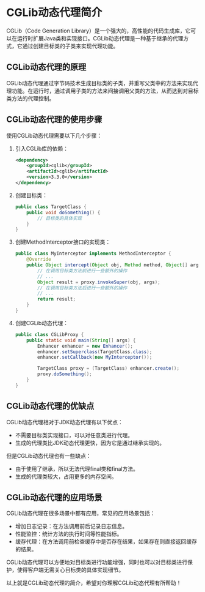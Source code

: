 # CGLib动态代理简介

CGLib（Code Generation Library）是一个强大的，高性能的代码生成库，它可以在运行时扩展Java类和实现接口。CGLib动态代理是一种基于继承的代理方式，它通过创建目标类的子类来实现代理功能。

## CGLib动态代理的原理

CGLib动态代理通过字节码技术生成目标类的子类，并重写父类中的方法来实现代理功能。在运行时，通过调用子类的方法来间接调用父类的方法，从而达到对目标类方法的代理控制。

## CGLib动态代理的使用步骤

使用CGLib动态代理需要以下几个步骤：

1. 引入CGLib库的依赖：

   ```xml
   <dependency>
       <groupId>cglib</groupId>
       <artifactId>cglib</artifactId>
       <version>3.3.0</version>
   </dependency>
   ```

2. 创建目标类：

   ```java
   public class TargetClass {
       public void doSomething() {
           // 目标类的具体实现
       }
   }
   ```

3. 创建MethodInterceptor接口的实现类：

   ```java
   public class MyInterceptor implements MethodInterceptor {
       @Override
       public Object intercept(Object obj, Method method, Object[] args, MethodProxy proxy) throws Throwable {
           // 在调用目标类方法前进行一些额外的操作
           // ...
           Object result = proxy.invokeSuper(obj, args);
           // 在调用目标类方法后进行一些额外的操作
           // ...
           return result;
       }
   }
   ```

4. 创建CGLib动态代理：

   ```java
   public class CGLibProxy {
       public static void main(String[] args) {
           Enhancer enhancer = new Enhancer();
           enhancer.setSuperclass(TargetClass.class);
           enhancer.setCallback(new MyInterceptor());

           TargetClass proxy = (TargetClass) enhancer.create();
           proxy.doSomething();
       }
   }
   ```

## CGLib动态代理的优缺点

CGLib动态代理相对于JDK动态代理有以下优点：

- 不需要目标类实现接口，可以对任意类进行代理。
- 生成的代理类比JDK动态代理更快，因为它是通过继承实现的。

但是CGLib动态代理也有一些缺点：

- 由于使用了继承，所以无法代理final类和final方法。
- 生成的代理类较大，占用更多的内存空间。

## CGLib动态代理的应用场景

CGLib动态代理在很多场景中都有应用，常见的应用场景包括：

- 增加日志记录：在方法调用前后记录日志信息。
- 性能监控：统计方法的执行时间等性能指标。
- 缓存代理：在方法调用前检查缓存中是否存在结果，如果存在则直接返回缓存的结果。

CGLib动态代理可以方便地对目标类进行功能增强，同时也可以对目标类进行保护，使得客户端无需关心目标类的具体实现细节。

以上就是CGLib动态代理的简介，希望对你理解CGLib动态代理有所帮助！
